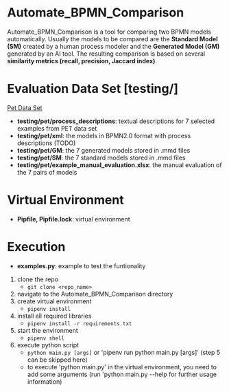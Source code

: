 # Automate_BPMN_Comparison
Automate_BPMN_Comparison is a tool for comparing two BPMN models automatically. Usually the models to be compared are the **Standard Model (SM)** created by a human process modeler and the **Generated Model (GM)** generated by an AI tool. The resulting comparison is based on several **similarity metrics (recall, precision, Jaccard index)**.


<h1> Evaluation Data Set [testing/] </h1>

[Pet Data Set](https://huggingface.co/datasets/patriziobellan/PET) </br>
* **testing/pet/process\_descriptions**: textual descriptions for 7 selected examples from PET data set
* **testing/pet/xml**: the models in BPMN2.0 format with process descriptions (TODO)
* **testing/pet/GM**: the 7 generated models stored in .mmd files
* **testing/pet/SM**: the 7 standard models stored in .mmd files
* **testing/pet/example_manual_evaluation.xlsx**: the manual evaluation of the 7 pairs of models

<h1> Virtual Environment </h1>

* **Pipfile, Pipfile.lock**: virtual environment

<h1> Execution </h1>

* **examples.py**: example to test the funtionality

1. clone the repo
   - `git clone <repo_name>`
2. navigate to the Automate_BPMN_Comparison directory
3. create virtual environment
   - `pipenv install`
4. install all required libraries
   - `pipenv install -r requirements.txt`
5. start the environment
    - `pipenv shell`
6. execute python script
    - `python main.py [args]` or 'pipenv run python main.py [args]' (step 5 can be skipped here)
    - to execute 'python main.py' in the virtual environment, you need to add some arguments (run 'python main.py --help for further usage information)
 



